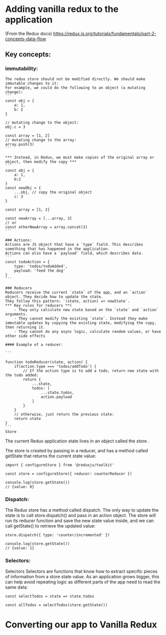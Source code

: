 # Adding vanilla redux to the application
(From the Redux docs)
https://redux.js.org/tutorials/fundamentals/part-2-concepts-data-flow

## Key concepts:
### immutability:
    The redux store should not be modified directly. We should make immutable changes to it:
    For example, we could do the following to an object (a mutating change):
    ```
    const obj = {
        a: 1,
        b: 2
    }

    // mutating change to the object:
    obj.c = 3

    const array = [1, 2]
    // mutating change to the array:
    array.push(3)
    ```
    
    *** Instead, in Redux, we must make copies of the original array or object, then modify the copy ***
    ```
    const obj = {
        a: 1,
        b:2
    }
    const newObj = {
        ...obj, // copy the original object
        c: 3
    }

    const array = [1, 2]

    const newArray = [...array, 3]
    // or
    const otherNewArray = array.concat(3)
    ```

    ### Actions:
    Actions are JS object that have a `type` field. This describes something that has happened in the application.
    Actions can also have a `payload` field, which describes data.
    ```
    const todoAction = {
        type: 'todos/todoAdded',
        payload: 'feed the dog'
    }
    ```

    ### Reducers
    Reducers receive the current `state` of the app, and an `action` object. They decide how to update the state.
    They follow this pattern: `(state, action) => newState`.
    *** Key rules for reducers **(
        - They only calculate new state based on the `state` and `action` arguments.
        - They cannot modify the existing `state`. Instead they make immutable updates by copying the existing state, modifying the copy, then returning it.
        - They cannot do any async logic, calculate random values, or have other side effects

    #### Example of a reducer:

    ```

    function todoReducer(state, action) {
        if(action.type === 'todos/addTodo') {
            // If the action type is to add a todo, return new state with the todo added:
            return {
                ...state,
                todos: [
                    ...state.todos,
                    action.payload
                ]
            }
        }
        // otherwise, just return the previous state:
        return state
    }
    ```
    Store​
The current Redux application state lives in an object called the store .

The store is created by passing in a reducer, and has a method called getState that returns the current state value:

```
import { configureStore } from '@reduxjs/toolkit'

const store = configureStore({ reducer: counterReducer })

console.log(store.getState())
// {value: 0}
```
### Dispatch:
The Redux store has a method called dispatch. The only way to update the state is to call store.dispatch() and pass in an action object. The store will run its reducer function and save the new state value inside, and we can call getState() to retrieve the updated value:
```
store.dispatch({ type: 'counter/incremented' })

console.log(store.getState())
// {value: 1}
```

### Selectors:
Selectors​
Selectors are functions that know how to extract specific pieces of information from a store state value. As an application grows bigger, this can help avoid repeating logic as different parts of the app need to read the same data:

```
const selectTodos = state => state.todos

const allTodos = selectTodos(store.getState())
```

# Converting our app to Vanilla Redux
